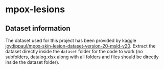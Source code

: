 # mpox-lesions

## Dataset information

The dataset used for this project has been provided by kaggle [joydippaul/mpox-skin-lesion-dataset-version-20-msld-v20](https://www.kaggle.com/datasets/joydippaul/mpox-skin-lesion-dataset-version-20-msld-v20). Extract the dataset directly inside the `dataset` folder for the code to work (no subfolders, datalog.xlsx along with all folders and files should be directly inside the dataset folder).
